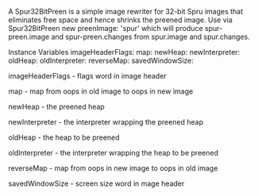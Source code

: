 A Spur32BitPreen is a simple image rewriter for 32-bit Spru images that eliminates free space and hence shrinks the preened image.  Use via
	Spur32BitPreen new preenImage: 'spur'
which will produce spur-preen.image and spur-preen.changes from spur.image and spur.changes.

Instance Variables
	imageHeaderFlags:		<Integer>
	map:					<Dictionary>
	newHeap:				<Spur32BitMMLESimulator>
	newInterpreter:			<StackInterpreterSimulatorLSB>
	oldHeap:				<Spur32BitMMLESimulator>
	oldInterpreter:			<StackInterpreterSimulatorLSB>
	reverseMap:			<Dictionary>
	savedWindowSize:		<Integer>

imageHeaderFlags
	- flags word in image header

map
	- map from oops in old image to oops in new image

newHeap
	- the preened heap

newInterpreter
	- the interpreter wrapping the preened heap

oldHeap
	- the heap to be preened

oldInterpreter
	- the interpreter wrapping the heap to be preened

reverseMap
	- map from oops in new image to oops in old image

savedWindowSize
	- screen size word in mage header
